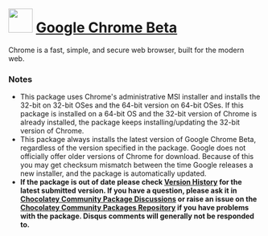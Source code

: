 # <img src="https://cdn.jsdelivr.net/gh/chocolatey-community/chocolatey-packages@edba4a5849ff756e767cba86641bea97ff5721fe/icons/chrome.svg" width="48" height="48"/> [Google Chrome Beta](https://chocolatey.org/packages/googlechromebeta)


Chrome is a fast, simple, and secure web browser, built for the modern web.

### Notes

- This package uses Chrome's administrative MSI installer and installs the 32-bit on 32-bit OSes and the 64-bit version on 64-bit OSes. If this package is installed on a 64-bit OS and the 32-bit version of Chrome is already installed, the package keeps installing/updating the 32-bit version of Chrome.
- This package always installs the latest version of Google Chrome Beta, regardless of the version specified in the package. Google does not officially offer older versions of Chrome for download. Because of this you may get checksum mismatch between the time Google releases a new installer, and the package is automatically updated.
- **If the package is out of date please check [Version History](#versionhistory) for the latest submitted version. If you have a question, please ask it in [Chocolatey Community Package Discussions](https://github.com/chocolatey-community/chocolatey-packages/discussions) or raise an issue on the [Chocolatey Community Packages Repository](https://github.com/chocolatey-community/chocolatey-packages/issues) if you have problems with the package. Disqus comments will generally not be responded to.**
